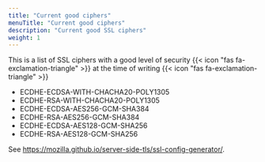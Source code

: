 ```yaml
---
title: "Current good ciphers"
menuTitle: "Current good ciphers"
description: "Current good SSL ciphers"
weight: 1
---
```


This is a list of SSL ciphers with a good level of security {{< icon "fas fa-exclamation-triangle" >}} at the time of writing {{< icon "fas fa-exclamation-triangle" >}}

- ECDHE-ECDSA-WITH-CHACHA20-POLY1305
- ECDHE-RSA-WITH-CHACHA20-POLY1305
- ECDHE-ECDSA-AES256-GCM-SHA384
- ECDHE-RSA-AES256-GCM-SHA384
- ECDHE-ECDSA-AES128-GCM-SHA256
- ECDHE-RSA-AES128-GCM-SHA256

See https://mozilla.github.io/server-side-tls/ssl-config-generator/.